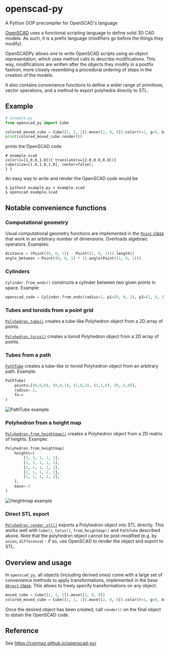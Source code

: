 # openscad-py

A Python OOP precompiler for OpenSCAD's language

[OpenSCAD](https://openscad.org/) uses a functional scripting language to define solid 3D CAD models.
As such, it is a prefix language (modifiers go before the things they modify).

OpenSCADPy allows one to write OpenSCAD scripts using an object representation, which uses method calls
to describe modifications. This way, modifications are written after the objects they modify in a postfix
fashion, more closely resembling a procedural ordering of steps in the creation of the models.

It also contains convenience functions to define a wider range of primitives, vector operations, and a method
to export polyhedra directly to STL.

## Example

```python
# example.py
from openscad_py import Cube

colored_moved_cube = Cube([1, 1, 1]).move([2, 0, 0]).color(r=1, g=0, b=0)
print(colored_moved_cube.render())
```

prints the OpenSCAD code

```
# example.scad
color(c=[1,0,0,1.0]){ translate(v=[2.0,0.0,0.0]){
cube(size=[1.0,1.0,1.0], center=false);
} }
```

An easy way to write and render the OpenSCAD code would be

```
$ python3 example.py > example.scad
$ openscad example.scad
```

## Notable convenience functions

### Computational geometry

Usual computational geometry functions are implemented in the 
[`Point` class](https://csirmaz.github.io/openscad-py/point.html)
that work in an arbitrary number of dimensions. Overloads algebraic operators. Examples:

```python
distance = (Point((0, 0, 1)) - Point((1, 0, 1))).length()
angle_between = Point((0, 0, 1) * 2).angle(Point((1, 0, 1)))
```

### Cylinders

`Cylinder.from_ends()` constructs a cylinder between two given points in space. Example:

```python
openscad_code = Cylinder.from_ends(radius=2, p1=(0, 0, 1), p2=(1, 0, 2)).render()
```

### Tubes and toroids from a point grid

[`Polyhedron.tube()`](https://csirmaz.github.io/openscad-py/polyhedron.html#openscad_py.polyhedron.Polyhedron.tube) 
creates a tube-like Polyhedron object from a 2D array of points.

[`Polyhedron.torus()`](https://csirmaz.github.io/openscad-py/polyhedron.html#openscad_py.polyhedron.Polyhedron.torus)
creates a toroid Polyhedron object from a 2D array of points.

### Tubes from a path

[`PathTube`](https://csirmaz.github.io/openscad-py/path_tube.html)
creates a tube-like or toroid Polyhedron object from an arbitrary path. Example:

```python
PathTube(
    points=[(0,0,0), (0,0,1), (1,0,2), (1,1,0), (0,.5,0)],
    radius=.2,
    fn=4
)
```

![PathTube example](https://raw.github.com/csirmaz/openscad-py/master/images/pathtube.png)

### Polyhedron from a height map

[`Polyhedron.from_heightmap()`](https://csirmaz.github.io/openscad-py/polyhedron.html#openscad_py.polyhedron.Polyhedron.from_heightmap)
creates a Polyhedron object from a 2D matrix of heights. Example:

```python
Polyhedron.from_heightmap(
    heights=[
        [3, 3, 1, 1, 1],
        [3, 3, 1, 1, 1],
        [1, 1, 1, 1, 1],
        [1, 1, 1, 2, 2],
        [1, 1, 1, 2, 2],
    ],
    base=-5
)
```

![Heightmap example](https://raw.github.com/csirmaz/openscad-py/master/images/heightmap.png)

### Direct STL export

[`Polyhedron.render_stl()`](https://csirmaz.github.io/openscad-py/polyhedron.html#openscad_py.polyhedron.Polyhedron.render_stl)
exports a Polyhedron object into STL directly.
This works well with `tube()`, `torus()`, `from_heightmap()` and `PathTube` described above. 
Note that the polyhedron object cannot be post-modified (e.g. by `union`, `difference`) - if so, 
use OpenSCAD to render the object and export to STL.

## Overview and usage

In `openscad_py`, all objects (including derived ones) come with a large set of convenience methods
to apply transformations, implemented in the base [`Object` class](https://csirmaz.github.io/openscad-py/object_.html).
This allows to freely specify transformations on any object:

```python
moved_cube = Cube([1, 1, 1]).move([2, 0, 0])
colored_moved_cube = Cube([1, 1, 1]).move([2, 0, 0]).color(r=1, g=0, b=0)
```

Once the desired object has been created, call `render()` on the final object to obtain the
OpenSCAD code.

## Reference

See https://csirmaz.github.io/openscad-py/
